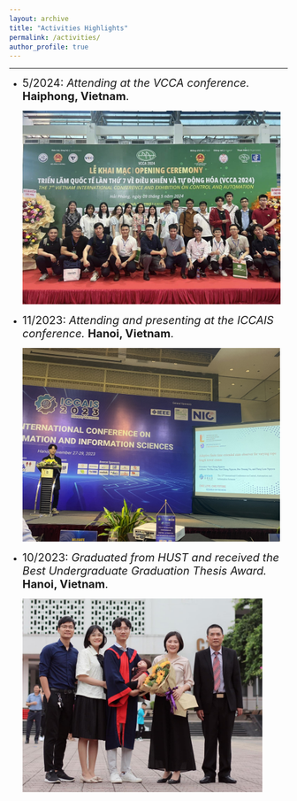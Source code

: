 ```yaml
---
layout: archive
title: "Activities Highlights"
permalink: /activities/
author_profile: true
---
```

------
* <span style="font-size: 20px;">5/2024: *Attending at the VCCA conference.* **Haiphong, Vietnam**.</span>  

  <img src="/images/vcca2024.jpg" style="display:inline-block; margin-right:5px; height:350px; max-height: 100%;" />

* <span style="font-size: 20px;">11/2023: *Attending and presenting at the ICCAIS conference.* **Hanoi, Vietnam**.</span>  

  <img src="/images/iccais.jpg" style="display:inline-block; margin-right:5px; height:350px; max-height: 100%;" />

* <span style="font-size: 20px;">10/2023: *Graduated from HUST and received the Best Undergraduate Graduation Thesis Award.* **Hanoi, Vietnam**.</span>  

  <img src="/images/graduate.jpg" style="display:inline-block; margin-right:5px; height:350px; max-height: 100%;" />



